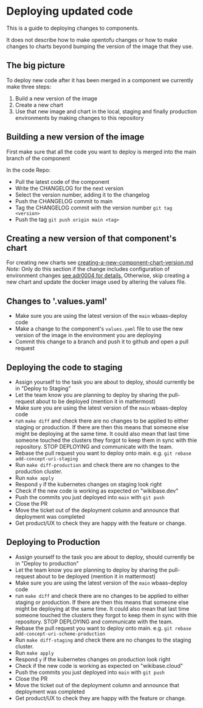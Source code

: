 # Deploying updated code

This is a guide to deploying changes to components.

It does not describe how to make opentofu changes or how to make
changes to charts beyond bumping the version of the image that they use.

## The big picture
To deploy new code after it has been merged in a component we currently make three steps:
 1. Build a new version of the image
 2. Create a new chart
 3. Use that new image and chart in the local, staging and finally production environments by making changes to this repository

 ## Building a new version of the image
First make sure that all the code you want to deploy is merged into the main branch of the component

 In the code Repo:
 - Pull the latest code of the component
 - Write the CHANGELOG for the next version
 - Select the version number, adding it to the changelog
 - Push the CHANGELOG commit to main
 - Tag the CHANGELOG commit with the version number `git tag <version>`
 - Push the tag `git push origin main <tag>`

 ## Creating a new version of that component's chart
For creating new charts see [creating-a-new-component-chart-version.md](creating-a-new-component-chart-version.md)
*Note:* Only do this section if the change includes configuration of environment changes [see adr0004 for details.](../adr/0004-no-new-chart-for-image-bumps.md)
Otherwise, skip creating a new chart and update the docker image used by altering the values file.

 ## Changes to '<component-name>.values.yaml'
- Make sure you are using the latest version of the `main` wbaas-deploy code
- Make a change to the component's `values.yaml` file to use the new version of the image in the environment you are deploying
- Commit this change to a branch and push it to github and open a pull request

## Deploying the code to staging
 - Assign yourself to the task you are about to deploy, should currently be in "Deploy to Staging"
 - Let the team know you are planning to deploy by sharing the pull-request about to be deployed (mention it in mattermost)
 - Make sure you are using the latest version of the `main` wbaas-deploy code
 - run `make diff` and check there are no changes to be applied to either staging or production. If there are then this means that someone else might be deploying at the same time. It could also mean that last time someone touched the clusters they forgot to keep them in sync with thie repository. STOP DEPLOYING and communicate with the team.
 - Rebase the pull request you want to deploy onto main. e.g. `git rebase add-concept-uri-staging`
 - Run `make diff-production` and check there are no changes to the production cluster.
 - Run `make apply`
 - Respond `y` if the kubernetes changes on staging look right
 - Check if the new code is working as expected on "wikibase.dev"
 - Push the commits you just deployed into `main` with `git push`
 - Close the PR
 - Move the ticket out of the deployment column and announce that deployment was completed
 - Get product/UX to check they are happy with the feature or change.

 ## Deploying to Production
 - Assign yourself to the task you are about to deploy, should currently be in "Deploy to production"
 - Let the team know you are planning to deploy by sharing the pull-request about to be deployed (mention it in mattermost)
 - Make sure you are using the latest version of the `main` wbaas-deploy code
 - run `make diff` and check there are no changes to be applied to either staging or production. If there are then this means that someone else might be deploying at the same time. It could also mean that last time someone touched the clusters they forgot to keep them in sync with thie repository. STOP DEPLOYING and communicate with the team.
 - Rebase the pull request you want to deploy onto main. e.g. `git rebase add-concept-uri-scheme-production`
 - Run `make diff-staging` and check there are no changes to the staging cluster.
 - Run `make apply`
 - Respond `y` if the kubernetes changes on production look right
 - Check if the new code is working as expected on "wikibase.cloud"
 - Push the commits you just deployed into `main` with `git push`
 - Close the PR
 - Move the ticket out of the deployment column and announce that deployment was completed
 - Get product/UX to check they are happy with the feature or change.

